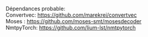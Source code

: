 

Dépendances probable:  
	Convertvec: 	https://github.com/marekrei/convertvec  
	Moses :		https://github.com/moses-smt/mosesdecoder  
	NmtpyTorch:	https://github.com/lium-lst/nmtpytorch  
	
